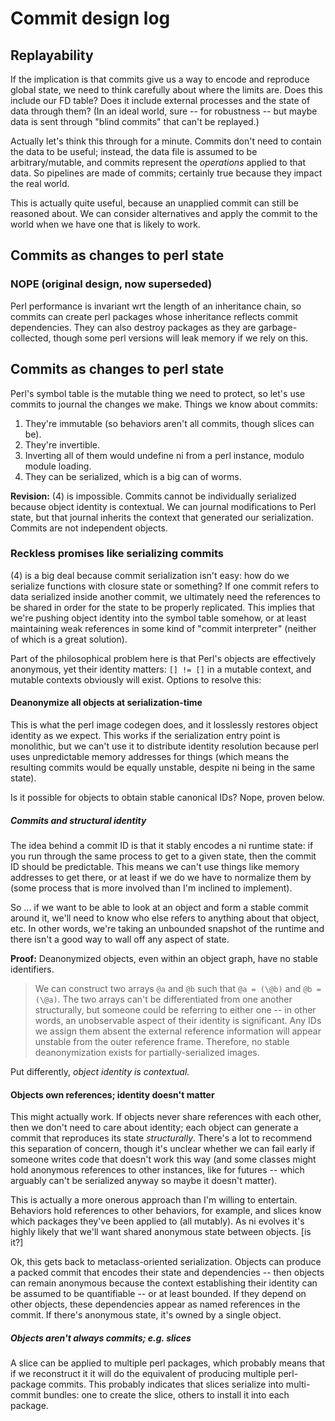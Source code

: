 # Commit design log
## Replayability
If the implication is that commits give us a way to encode and reproduce global
state, we need to think carefully about where the limits are. Does this include
our FD table? Does it include external processes and the state of data through
them? (In an ideal world, sure -- for robustness -- but maybe data is sent
through "blind commits" that can't be replayed.)

Actually let's think this through for a minute. Commits don't need to contain
the data to be useful; instead, the data file is assumed to be
arbitrary/mutable, and commits represent the _operations_ applied to that data.
So pipelines are made of commits; certainly true because they impact the real
world.

This is actually quite useful, because an unapplied commit can still be
reasoned about. We can consider alternatives and apply the commit to the world
when we have one that is likely to work.

## Commits as changes to perl state
### NOPE (original design, now superseded)
Perl performance is invariant wrt the length of an inheritance chain, so
commits can create perl packages whose inheritance reflects commit
dependencies. They can also destroy packages as they are garbage-collected,
though some perl versions will leak memory if we rely on this.

## Commits as changes to perl state
Perl's symbol table is the mutable thing we need to protect, so let's use
commits to journal the changes we make. Things we know about commits:

1. They're immutable (so behaviors aren't all commits, though slices can be).
2. They're invertible.
3. Inverting all of them would undefine ni from a perl instance, modulo module
   loading.
4. They can be serialized, which is a big can of worms.

**Revision:** (4) is impossible. Commits cannot be individually serialized
because object identity is contextual. We can journal modifications to Perl
state, but that journal inherits the context that generated our serialization.
Commits are not independent objects.

### Reckless promises like serializing commits
(4) is a big deal because commit serialization isn't easy: how do we serialize
functions with closure state or something? If one commit refers to data
serialized inside another commit, we ultimately need the references to be
shared in order for the state to be properly replicated. This implies that
we're pushing object identity into the symbol table somehow, or at least
maintaining weak references in some kind of "commit interpreter" (neither of
which is a great solution).

Part of the philosophical problem here is that Perl's objects are effectively
anonymous, yet their identity matters: `[] != []` in a mutable context, and
mutable contexts obviously will exist. Options to resolve this:

#### Deanonymize all objects at serialization-time
This is what the perl image codegen does, and it losslessly restores object
identity as we expect. This works if the serialization entry point is
monolithic, but we can't use it to distribute identity resolution because perl
uses unpredictable memory addresses for things (which means the resulting
commits would be equally unstable, despite ni being in the same state).

Is it possible for objects to obtain stable canonical IDs? Nope, proven below.

##### Commits and structural identity
The idea behind a commit ID is that it stably encodes a ni runtime state: if
you run through the same process to get to a given state, then the commit ID
should be predictable. This means we can't use things like memory addresses to
get there, or at least if we do we have to normalize them by (some process that
is more involved than I'm inclined to implement).

So ... if we want to be able to look at an object and form a stable commit
around it, we'll need to know who else refers to anything about that object,
etc. In other words, we're taking an unbounded snapshot of the runtime and
there isn't a good way to wall off any aspect of state.

**Proof:** Deanonymized objects, even within an object graph, have no stable
identifiers.

> We can construct two arrays `@a` and `@b` such that `@a = (\@b)` and `@b =
> (\@a)`. The two arrays can't be differentiated from one another structurally,
> but someone could be referring to either one -- in other words, an
> unobservable aspect of their identity is significant. Any IDs we assign them
> absent the external reference information will appear unstable from the outer
> reference frame. Therefore, no stable deanonymization exists for
> partially-serialized images.

Put differently, _object identity is contextual._

#### Objects own references; identity doesn't matter
This might actually work. If objects never share references with each other,
then we don't need to care about identity; each object can generate a commit
that reproduces its state _structurally_. There's a lot to recommend this
separation of concern, though it's unclear whether we can fail early if someone
writes code that doesn't work this way (and some classes might hold anonymous
references to other instances, like for futures -- which arguably can't be
serialized anyway so maybe it doesn't matter).

This is actually a more onerous approach than I'm willing to entertain.
Behaviors hold references to other behaviors, for example, and slices know
which packages they've been applied to (all mutably). As ni evolves it's highly
likely that we'll want shared anonymous state between objects. [is it?]

Ok, this gets back to metaclass-oriented serialization. Objects can produce a
packed commit that encodes their state and dependencies -- then objects can
remain anonymous because the context establishing their identity can be assumed
to be quantifiable -- or at least bounded. If they depend on other objects,
these dependencies appear as named references in the commit. If there's
anonymous state, it's owned by a single object.

##### Objects aren't always commits; e.g. slices
A slice can be applied to multiple perl packages, which probably means that if
we reconstruct it it will do the equivalent of producing multiple perl-package
commits. This probably indicates that slices serialize into multi-commit
bundles: one to create the slice, others to install it into each package.
